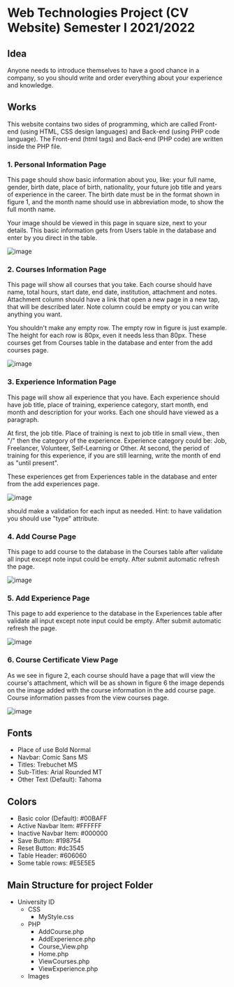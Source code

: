 # Web Technologies Project (CV Website) Semester I 2021/2022

## Idea

Anyone needs to introduce themselves to have a good chance in a company, so you should write and order everything about your experience and knowledge.

## Works

This website contains two sides of programming, which are called Front-end (using HTML, CSS design languages) and Back-end (using PHP code language). The Front-end (html tags) and Back-end (PHP code) are written inside the PHP file.

### 1. Personal Information Page

This page should show basic information about you, like: your full name, gender, birth date, place of birth, nationality, your future job title and years of experience in the career. The birth date must be in the format shown in figure 1, and the month name should use in abbreviation mode, to show the full month name.

Your image should be viewed in this page in square size, next to your details. This basic information gets from Users table in the database and enter by you direct in the table.

![image](https://user-images.githubusercontent.com/37311945/235283592-52b5d69b-3546-49a9-8693-a0268a790a63.png)

### 2. Courses Information Page

This page will show all courses that you take. Each course should have name, total hours, start date, end date, institution, attachment and notes. Attachment column should have a link that open a new page in a new tap, that will be described later. Note column could be empty or you can write anything you want.

You shouldn't make any empty row. The empty row in figure is just example. The height for each row is 80px, even it needs less than 80px. These courses get from Courses table in the database and enter from the add courses page.

![image](https://user-images.githubusercontent.com/37311945/235283602-3bf769f9-7b24-4296-9976-a1499c4a8769.png)

### 3. Experience Information Page

This page will show all experience that you have. Each experience should have job title, place of training, experience category, start month, end month and description for your works. Each one should have viewed as a paragraph.

At first, the job title. Place of training is next to job title in small view., then "/" then the category of the experience. Experience category could be: Job, Freelancer, Volunteer, Self-Learning or Other. At second, the period of training for this experience, if you are still learning, write the month of end as "until present".

These experiences get from Experiences table in the database and enter from the add experiences page.

![image](https://user-images.githubusercontent.com/37311945/235283616-b781d681-85f8-4925-ab09-52f268c845ee.png)

should make a validation for each input as needed. Hint: to have validation you should use "type" attribute.

### 4. Add Course Page

This page to add course to the database in the Courses table after validate all input except note input could be empty. After submit automatic refresh the page.

![image](https://user-images.githubusercontent.com/37311945/235283642-80740d26-f14b-4e3d-8362-054f153e24c0.png)

### 5. Add Experience Page

This page to add experience to the database in the Experiences table after validate all input except note input could be empty. After submit automatic
refresh the page.

![image](https://user-images.githubusercontent.com/37311945/235283646-0e71c6e6-7d52-45b3-ac61-7e8d726602e0.png)

### 6. Course Certificate View Page

As we see in figure 2, each course should have a page that will view the course's attachment, which will be as shown in figure 6 the image depends on the image added with the course information in the add course page. Course information passes from the view courses page.

![image](https://user-images.githubusercontent.com/37311945/235283658-8c97ca6d-c6f0-4ad7-9dc1-688b28e232c7.png)

## Fonts

- Place of use Bold Normal
- Navbar: Comic Sans MS
- Titles: Trebuchet MS
- Sub-Titles: Arial Rounded MT
- Other Text (Default): Tahoma

## Colors

- Basic color (Default): #00BAFF
- Active Navbar Item: #FFFFFF
- Inactive Navbar Item: #000000
- Save Button: #198754
- Reset Button: #dc3545
- Table Header: #606060
- Some table rows: #E5E5E5

## Main Structure for project Folder

- University ID
  - CSS
    - MyStyle.css
  - PHP
    - AddCourse.php
    - AddExperience.php
    - Course_View.php
    - Home.php
    - ViewCourses.php
    - ViewExperience.php
  - Images

